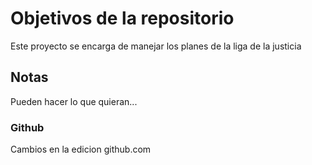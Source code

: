 # Objetivos de la repositorio

Este proyecto se encarga de manejar los planes de la liga de la justicia


## Notas
Pueden hacer lo que quieran...

### Github
Cambios en la edicion github.com
